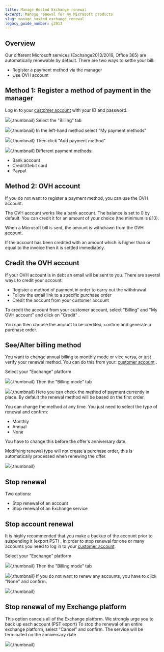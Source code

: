 ```yaml
---
title: Manage Hosted Exchange renewal
excerpt: Manage renewal for my Microsoft products
slug: manage_hosted_exchange_renewal
legacy_guide_number: g2013
---
```



## Overview
Our different Microsoft services (Exchange2013/2016, Office 365) are automatically renewable by default.
There are two ways to settle your bill:


- Register a payment method via the manager
- Use OVH account




## Method 1: Register a method of payment in the manager
Log in to your [customer account](https://www.ovh.com/manager/web) with your ID and password.

![](images/img_3383.jpg){.thumbnail}
Select the "Billing" tab

![](images/img_3386.jpg){.thumbnail}
In the left-hand method select "My payment methods"

![](images/img_3384.jpg){.thumbnail}
Then click "Add payment method"

![](images/img_3385.jpg){.thumbnail}
Different payment methods:


- Bank account
- Credit/Debit card
- Paypal




## Method 2: OVH account
If you do not want to register a payment method, you can use the OVH account. 

The OVH account works like a bank account. The balance is set to 0 by default. You can credit it for an amount of your choice (the minimum is £10).

When a Microsoft bill is sent, the amount is withdrawn from the OVH account.

If the account has been credited with an amount which is higher than or equal to the invoice then it is settled immediately.


## Credit the OVH account
If your OVH account is in debt an email will be sent to you. There are several ways to credit your account: 


- Register a method of payment in order to carry out the withdrawal
- Follow the email link to a specific purchase order
- Credit the account from your customer account


To credit the account from your customer account, select "Billing" and "My OVH account" and click on "Credit" .

You can then choose the amount to be credited, confirm and generate a purchase order.


## See/Alter billing method
You want to change annual billing to monthly mode or vice versa, or just verify your renewal method. You can do this from your: [customer account](https://www.ovh.com/manager/web) .

Select your "Exchange" platform

![](images/img_3392.jpg){.thumbnail}
Then the "Billing mode" tab

![](images/img_3402.jpg){.thumbnail}
Here you can check the method of payment currently in place. By default the renewal method will be based on the first order. 


You can change the method at any time. You just need to select the type of renewal and confirm:


- Monthly
- Annual
- None


You have to change this before the offer's anniversary date. 

Modifying renewal type will not create a purchase order, this is automatically processed when renewing the offer.

![](images/img_3397.jpg){.thumbnail}


## Stop renewal
Two options:


- Stop renewal of an account
- Stop renewal of an Exchange service



## Stop account renewal

It is highly recommended that you make a backup of the account prior to suspending it (export PST) .
In order to stop renewal for one or many accounts you need to log in to your [customer account](https://www.ovh.com/manager/web).

Select your "Exchange" platform

![](images/img_3392.jpg){.thumbnail}
Then the "Billing mode" tab

![](images/img_3402.jpg){.thumbnail}
If you do not want to renew any accounts, you have to click "None" and confirm.

![](images/img_3394.jpg){.thumbnail}

## Stop renewal of my Exchange platform

This option cancels all of the Exchange platform. We strongly urge you to back up each account (PST export)
To stop the renewal of an entire exchange platform, select "Cancel" and confirm. The service will be terminated on the anniversary date.

![](images/img_3403.jpg){.thumbnail}

